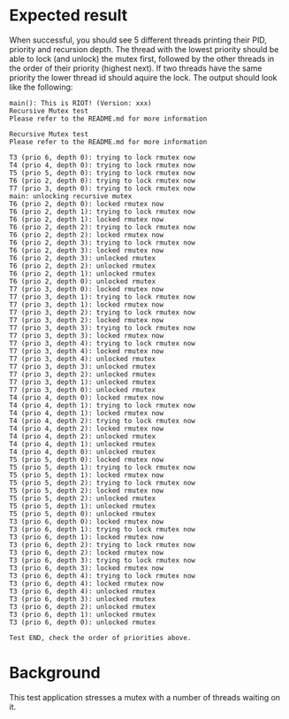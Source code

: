 Expected result
===============

When successful, you should see 5 different threads printing their
PID, priority and recursion depth. The thread with the lowest priority
should be able to lock (and unlock) the mutex first, followed by the
other threads in the order of their priority (highest next). If two
threads have the same priority the lower thread id should aquire the
lock. The output should look like the following:

```
main(): This is RIOT! (Version: xxx)
Recursive Mutex test
Please refer to the README.md for more information

Recursive Mutex test
Please refer to the README.md for more information

T3 (prio 6, depth 0): trying to lock rmutex now
T4 (prio 4, depth 0): trying to lock rmutex now
T5 (prio 5, depth 0): trying to lock rmutex now
T6 (prio 2, depth 0): trying to lock rmutex now
T7 (prio 3, depth 0): trying to lock rmutex now
main: unlocking recursive mutex
T6 (prio 2, depth 0): locked rmutex now
T6 (prio 2, depth 1): trying to lock rmutex now
T6 (prio 2, depth 1): locked rmutex now
T6 (prio 2, depth 2): trying to lock rmutex now
T6 (prio 2, depth 2): locked rmutex now
T6 (prio 2, depth 3): trying to lock rmutex now
T6 (prio 2, depth 3): locked rmutex now
T6 (prio 2, depth 3): unlocked rmutex
T6 (prio 2, depth 2): unlocked rmutex
T6 (prio 2, depth 1): unlocked rmutex
T6 (prio 2, depth 0): unlocked rmutex
T7 (prio 3, depth 0): locked rmutex now
T7 (prio 3, depth 1): trying to lock rmutex now
T7 (prio 3, depth 1): locked rmutex now
T7 (prio 3, depth 2): trying to lock rmutex now
T7 (prio 3, depth 2): locked rmutex now
T7 (prio 3, depth 3): trying to lock rmutex now
T7 (prio 3, depth 3): locked rmutex now
T7 (prio 3, depth 4): trying to lock rmutex now
T7 (prio 3, depth 4): locked rmutex now
T7 (prio 3, depth 4): unlocked rmutex
T7 (prio 3, depth 3): unlocked rmutex
T7 (prio 3, depth 2): unlocked rmutex
T7 (prio 3, depth 1): unlocked rmutex
T7 (prio 3, depth 0): unlocked rmutex
T4 (prio 4, depth 0): locked rmutex now
T4 (prio 4, depth 1): trying to lock rmutex now
T4 (prio 4, depth 1): locked rmutex now
T4 (prio 4, depth 2): trying to lock rmutex now
T4 (prio 4, depth 2): locked rmutex now
T4 (prio 4, depth 2): unlocked rmutex
T4 (prio 4, depth 1): unlocked rmutex
T4 (prio 4, depth 0): unlocked rmutex
T5 (prio 5, depth 0): locked rmutex now
T5 (prio 5, depth 1): trying to lock rmutex now
T5 (prio 5, depth 1): locked rmutex now
T5 (prio 5, depth 2): trying to lock rmutex now
T5 (prio 5, depth 2): locked rmutex now
T5 (prio 5, depth 2): unlocked rmutex
T5 (prio 5, depth 1): unlocked rmutex
T5 (prio 5, depth 0): unlocked rmutex
T3 (prio 6, depth 0): locked rmutex now
T3 (prio 6, depth 1): trying to lock rmutex now
T3 (prio 6, depth 1): locked rmutex now
T3 (prio 6, depth 2): trying to lock rmutex now
T3 (prio 6, depth 2): locked rmutex now
T3 (prio 6, depth 3): trying to lock rmutex now
T3 (prio 6, depth 3): locked rmutex now
T3 (prio 6, depth 4): trying to lock rmutex now
T3 (prio 6, depth 4): locked rmutex now
T3 (prio 6, depth 4): unlocked rmutex
T3 (prio 6, depth 3): unlocked rmutex
T3 (prio 6, depth 2): unlocked rmutex
T3 (prio 6, depth 1): unlocked rmutex
T3 (prio 6, depth 0): unlocked rmutex

Test END, check the order of priorities above.
```

Background
==========
This test application stresses a mutex with a number of threads waiting on it.
